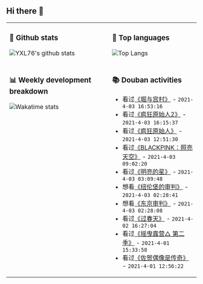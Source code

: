## Hi there 👋

<table>
<tr>
<td valign="top" width="54%">

### 🔭 Github stats

![YXL76's github stats](https://github-readme-stats.yxl76.vercel.app/api?username=YXL76&count_private=true&show_icons=true&include_all_commits=true&theme=tokyonight&line_height=28)

</td>

<td valign="top" width="46%">

### 🌱 Top languages

![Top Langs](https://github-readme-stats.yxl76.vercel.app/api/top-langs/?username=YXL76&layout=compact&theme=tokyonight&langs_count=10&hide=HTML,CSS,SCSS)

</td>
</tr>
<tr>
<td valign="top" width="54%">

### 📊 Weekly development breakdown

![Wakatime stats](https://github-readme-stats.yxl76.vercel.app/api/wakatime?username=YXL76&layout=compact&theme=tokyonight)


</td>
<td valign="top" width="46%">

### 📚 Douban activities

- 看过[《堀与宫村》](http://movie.douban.com/subject/35205803/) - `2021-4-03 16:53:16`
- 看过[《疯狂原始人2》](http://movie.douban.com/subject/24298954/) - `2021-4-03 16:15:37`
- 看过[《疯狂原始人》](http://movie.douban.com/subject/1907966/) - `2021-4-03 12:51:30`
- 看过[《BLACKPINK：照亮天空》](http://movie.douban.com/subject/35202366/) - `2021-4-03 09:02:20`
- 看过[《明亮的星》](http://movie.douban.com/subject/2072848/) - `2021-4-03 03:09:48`
- 想看[《纽伦堡的审判》](http://movie.douban.com/subject/1292589/) - `2021-4-03 02:28:41`
- 想看[《东京审判》](http://movie.douban.com/subject/1863661/) - `2021-4-03 02:28:08`
- 看过[《过春天》](http://movie.douban.com/subject/27191431/) - `2021-4-02 16:27:04`
- 看过[《摇曳露营△ 第二季》](http://movie.douban.com/subject/30358098/) - `2021-4-01 15:33:58`
- 看过[《佐贺偶像是传奇》](http://movie.douban.com/subject/30267274/) - `2021-4-01 12:56:22`

</td>
</tr>
</table>

<!--
**YXL76/YXL76** is a ✨ _special_ ✨ repository because its `README.md` (this file) appears on your GitHub profile.

Here are some ideas to get you started:

- 🔭 I’m currently working on ...
- 🌱 I’m currently learning ...
- 👯 I’m looking to collaborate on ...
- 🤔 I’m looking for help with ...
- 💬 Ask me about ...
- 📫 How to reach me: ...
- 😄 Pronouns: ...
- ⚡ Fun fact: ...
-->
